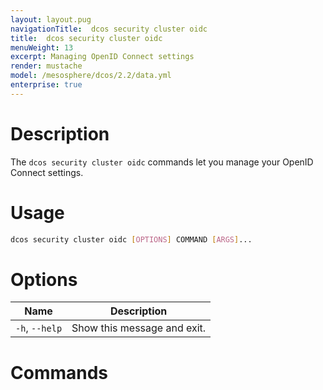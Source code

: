 ```yaml
---
layout: layout.pug
navigationTitle:  dcos security cluster oidc 
title:  dcos security cluster oidc 
menuWeight: 13
excerpt: Managing OpenID Connect settings
render: mustache
model: /mesosphere/dcos/2.2/data.yml
enterprise: true
---
```


# Description

The `dcos security cluster oidc` commands let you manage your OpenID Connect settings.

# Usage

```bash
dcos security cluster oidc [OPTIONS] COMMAND [ARGS]...
```

# Options

| Name | Description |
|--------|------------------|
| `-h`, `--help` | Show this message and exit. |

# Commands

